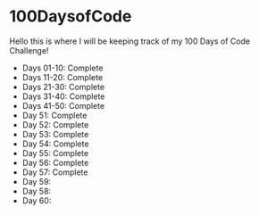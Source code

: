 # 100DaysofCode

Hello this is where I will be keeping track of my 100 Days of Code Challenge!

- Days 01-10: Complete
- Days 11-20: Complete
- Days 21-30: Complete
- Days 31-40: Complete
- Days 41-50: Complete
- Day 51: Complete
- Day 52: Complete
- Day 53: Complete
- Day 54: Complete
- Day 55: Complete
- Day 56: Complete
- Day 57: Complete
- Day 59:
- Day 58:
- Day 60:
